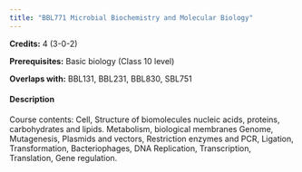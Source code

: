 ```yaml
---
title: "BBL771 Microbial Biochemistry and Molecular Biology"
---
```

**Credits:** 4 (3-0-2)

**Prerequisites:** Basic biology (Class 10 level)

**Overlaps with:** BBL131, BBL231, BBL830, SBL751

#### Description
Course contents: Cell, Structure of biomolecules nucleic acids, proteins, carbohydrates and lipids. Metabolism, biological membranes Genome, Mutagenesis, Plasmids and vectors, Restriction enzymes and PCR, Ligation, Transformation, Bacteriophages, DNA Replication, Transcription, Translation, Gene regulation.